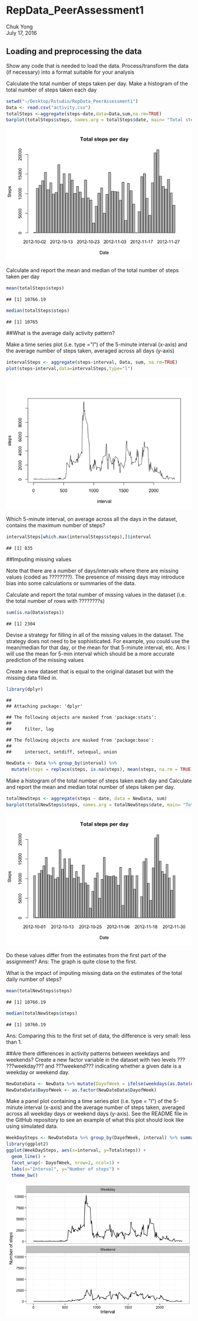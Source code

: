 # RepData_PeerAssessment1
Chuk Yong  
July 17, 2016  

## Loading and preprocessing the data
Show any code that is needed to load the data.
Process/transform the data (if necessary) into a format suitable for your analysis

Calculate the total number of steps taken per day.
Make a histogram of the total number of steps taken each day


```r
setwd("~/Desktop/Rstudio/RepData_PeerAssessment1")
Data <- read.csv("activity.csv")
totalSteps <-aggregate(steps~date,data=Data,sum,na.rm=TRUE)
barplot(totalSteps$steps, names.arg = totalSteps$date, main= "Total steps per day",xlab = "Date", ylab = "Steps")
```

![](PA1_template_files/figure-html/unnamed-chunk-1-1.png)<!-- -->

Calculate and report the mean and median of the total number of steps taken per day


```r
mean(totalSteps$steps)
```

```
## [1] 10766.19
```

```r
median(totalSteps$steps)
```

```
## [1] 10765
```

##What is the average daily activity pattern?

Make a time series plot (i.e. type ="l") of the 5-minute interval (x-axis) and the average number of steps taken, averaged across all days (y-axis)


```r
intervalSteps <- aggregate(steps~interval, Data, sum, na.rm=TRUE)
plot(steps~interval,data=intervalSteps,type="l")
```

![](PA1_template_files/figure-html/unnamed-chunk-3-1.png)<!-- -->

Which 5-minute interval, on average across all the days in the dataset, contains the maximum number of steps?

```r
intervalSteps[which.max(intervalSteps$steps),]$interval
```

```
## [1] 835
```

##Imputing missing values

Note that there are a number of days/intervals where there are missing values (coded as ????????). The presence of missing days may introduce bias into some calculations or summaries of the data.

Calculate and report the total number of missing values in the dataset (i.e. the total number of rows with ????????s)

```r
sum(is.na(Data$steps))
```

```
## [1] 2304
```

Devise a strategy for filling in all of the missing values in the dataset. The strategy does not need to be sophisticated. For example, you could use the mean/median for that day, or the mean for that 5-minute interval, etc.
Ans: I will use the mean for 5-min interval which should be a more accurate prediction of the missing values

Create a new dataset that is equal to the original dataset but with the missing data filled in.


```r
library(dplyr)
```

```
## 
## Attaching package: 'dplyr'
```

```
## The following objects are masked from 'package:stats':
## 
##     filter, lag
```

```
## The following objects are masked from 'package:base':
## 
##     intersect, setdiff, setequal, union
```

```r
NewData <- Data %>% group_by(interval) %>%
  mutate(steps = replace(steps, is.na(steps), mean(steps, na.rm = TRUE)))
```

Make a histogram of the total number of steps taken each day and Calculate and report the mean and median total number of steps taken per day. 

```r
totalNewSteps <- aggregate(steps ~ date, data = NewData, sum)
barplot(totalNewSteps$steps, names.arg = totalNewSteps$date, main= "Total steps per day",xlab = "Date", ylab = "Steps")
```

![](PA1_template_files/figure-html/unnamed-chunk-7-1.png)<!-- -->

Do these values differ from the estimates from the first part of the assignment? 
Ans: The graph is quite close to the first.

What is the impact of imputing missing data on the estimates of the total daily number of steps?

```r
mean(totalNewSteps$steps)
```

```
## [1] 10766.19
```

```r
median(totalNewSteps$steps)
```

```
## [1] 10766.19
```
Ans: Comparing this to the first set of data, the difference is very small: less than 1.

##Are there differences in activity patterns between weekdays and weekends?
Create a new factor variable in the dataset with two levels ??? ???weekday??? and ???weekend??? indicating whether a given date is a weekday or weekend day.

```r
NewDateData <- NewData %>% mutate(DayofWeek = ifelse(weekdays(as.Date(date)) %in% c("Saturday","Sunday"), "Weekend","Weekday"))
NewDateData$DayofWeek <- as.factor(NewDateData$DayofWeek)
```

Make a panel plot containing a time series plot (i.e. type = "l") of the 5-minute interval (x-axis) and the average number of steps taken, averaged across all weekday days or weekend days (y-axis). See the README file in the GitHub repository to see an example of what this plot should look like using simulated data.

```r
WeekDaySteps <- NewDateData %>% group_by(DayofWeek, interval) %>% summarise(Totalsteps=sum(steps))
library(ggplot2)
ggplot(WeekDaySteps, aes(x=interval, y=Totalsteps)) + 
  geom_line() + 
  facet_wrap(~ DayofWeek, nrow=2, ncol=1) +
  labs(x="Interval", y="Number of steps") +
  theme_bw()
```

![](PA1_template_files/figure-html/unnamed-chunk-10-1.png)<!-- -->
